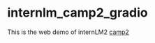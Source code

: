 # internlm_camp2_gradio

This is the web demo of internLM2 [camp2](https://github.com/InternLM/Tutorial/tree/camp2)

